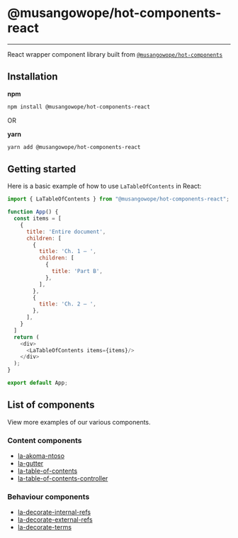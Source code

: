 # @musangowope/hot-components-react
<hr>

React wrapper component library built from [`@musangowope/hot-components`](../../core/README.md)

## Installation
**npm**
```bash
npm install @musangowope/hot-components-react
```

OR

**yarn**
```bash
yarn add @musangowope/hot-components-react
```

## Getting started

Here is a basic example of how to use `LaTableOfContents` in React:

```js
import { LaTableOfContents } from "@musangowope/hot-components-react";

function App() {
  const items = [
    {
      title: 'Entire document',
      children: [
        {
          title: 'Ch. 1 – ',
          children: [
            {
              title: 'Part B',
            },
          ],
        },
        {
          title: 'Ch. 2 – ',
        },
      ],
    }
  ]
  return (
    <div>
      <LaTableOfContents items={items}/>
    </div>
  );
}

export default App;
```

## List of components
View more examples of our various components.

### Content components

* [la-akoma-ntoso](../../core/src/components/akoma-ntoso/readme.md#basic-react-example)
* [la-gutter](../../core/src/components/gutter/readme.md#basic-react-example)
* [la-table-of-contents](../../core/src/components/table-of-contents/readme.md#basic-react-example)
* [la-table-of-contents-controller](../../core/src/components/table-of-contents-controller/readme.md#basic-react-example)

### Behaviour components

* [la-decorate-internal-refs](../../core/src/components/decorate-internal-refs/readme.md#basic-react-example)
* [la-decorate-external-refs](../../core/src/components/decorate-external-refs/readme.md#basic-react-example)
* [la-decorate-terms](../../core/src/components/decorate-terms/readme.md#basic-react-example)



